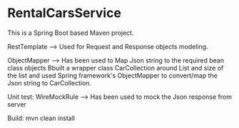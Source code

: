 # RentalCarsService

This is a Spring Boot based Maven project. 

RestTemplate --> Used for Request and Response objects modeling.

ObjectMapper --> Has been used to Map Json string to the required bean class objects Bbuilt a wrapper class CarCollection around List and size of the list and used Spring framework's ObjectMapper to convert/map the Json string to CarCollection.

Unit test: WireMockRule --> Has been used to mock the Json response from server

Build: mvn clean install
